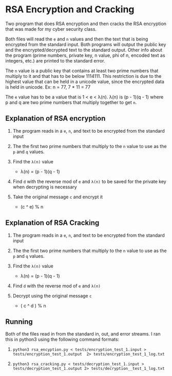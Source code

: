 # RSA Encryption and Cracking

Two program that does RSA encryption and then cracks the RSA encryption that was made for my cyber security class.

Both files will read the `e` and `n` values and then the text that is being encrypted from the standard input. Both programs will output the public key and the encrypted/decrypted text to the standard output. Other info about the program (prime numbers, private key, n value, phi of n, encoded text as integers, etc.) are printed to the standard error.

The `n` value is a public key that contains at least two prime numbers that multiply to it and that has to be below 1114111. This restriction is due to the highest value that can be held in a unicode value, since the encrypted data is held in unicode. Ex: n = 77, 7 * 11 = 77

The `e` value has to be a value that is 1 < e < λ(n). λ(n) is  (p - 1)(q - 1) where p and q are two prime numbers that multiply together to get `n`.


## Explanation of RSA encryption

1. The program reads in a `e`, `n`, and text to be encrypted from the standard input

2. The the first two prime numbers that multiply to the `n` value to use as the `p` and `q` values.

3. Find the `λ(n)` value
    - λ(n) = (p - 1)(q - 1)

4. Find `d` with the reverse mod of `e` and `λ(n)` to be saved for the private key when decrypting is necessary

5. Take the original message `c` and encrypt it
    - (c ^ e) % n 

## Explanation of RSA Cracking

1. The program reads in a `e`, `n`, and text to be encrypted from the standard input

2. The the first two prime numbers that multiply to the `n` value to use as the `p` and `q` values.

3. Find the `λ(n)` value
    - λ(n) = (p - 1)(q - 1)

4. Find `d` with the reverse mod of `e` and `λ(n)`

5. Decrypt using the original message `c`
    - ( c ^ d ) % n

## Running

Both of the files read in from the standard in, out, and error streams. I ran this in python3 using the following command formats:

1. ```python3 rsa_encyption.py < tests/encryption_test_1.input > tests/encryption_test_1.output  2> tests/encryption_test_1_log.txt```

2. ```python3 rsa_cracking.py < tests/decryption_test_1.input > tests/decryption_test_1.output 2> tests/decryption__test_1_log.txt```